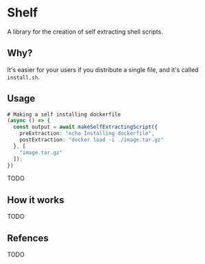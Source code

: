 # Shelf

A library for the creation of self extracting shell scripts.

## Why?

It's easier for your users if you distribute a single file, and it's called `install.sh`.

## Usage

```Typescript
# Making a self installing dockerfile
(async () => {
  const output = await makeSelfExtractingScript({
    preExtraction: "echo Installing dockerfile",
    postExtraction: "docker load -i ./image.tar.gz"
  }, [
    "image.tar.gz"
  ]);
})
```

TODO

## How it works

TODO

## Refences

TODO
